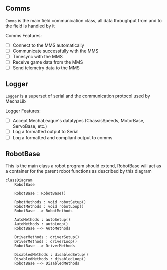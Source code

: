 ## Comms
`Comms` is the main field communication class, all data throughput from and to the field is handled by it

Comms Features:
- [ ] Connect to the MMS automatically
- [ ] Communicate successfully with the MMS
- [ ] Timesync with the MMS
- [ ] Receive game data from the MMS
- [ ] Send telemetry data to the MMS

## Logger
`Logger` is a superset of serial and the communication protocol used by MechaLib

Logger Features:
- [ ] Accept MechaLeague's datatypes (ChassisSpeeds, MotorBase, ServoBase, etc.)
- [ ] Log a formatted output to Serial
- [ ] Log a formatted and compliant output to comms

## RobotBase
This is the main class a robot program should extend, RobotBase will act as a container for the parent robot functions as described by this diagram

```mermaid
classDiagram
    RobotBase

    RobotBase : RobotBase()

    RobotMethods : void robotSetup()
    RobotMethods : void robotLoop()
    RobotBase --> RobotMethods

    AutoMethods : autoSetup()
    AutoMethods : autoLoop()
    RobotBase --> AutoMethods

    DriverMethods : driverSetup()
    DriverMethods : driverLoop()
    RobotBase --> DriverMethods

    DisabledMethods : disabledSetup()
    DisabledMethods : disabledLoop()
    RobotBase --> DisabledMethods
```